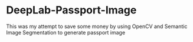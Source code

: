 # DeepLab-Passport-Image
This was my attempt to save some money by using OpenCV and Semantic Image Segmentation to generate passport image
